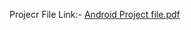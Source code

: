 Projecr File Link:-
[Android Project file.pdf](https://github.com/surajdevgan/MazeRunner/files/6678887/Android.Project.file.pdf)

